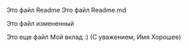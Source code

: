 Это файл Readme
Это файл Readme.md

Это файл измененный


Это еще файл
Мой вклад :) (С уважением, Имя Хорошее)
